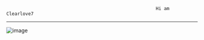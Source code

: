                                                            Hi am Clearlove7
 ___________________________________________________________________________________________________________________________________________________________________________________
![image](https://user-images.githubusercontent.com/88828156/149285318-ebebee6e-b61e-429f-a3c2-c43f6ead6df6.png)

